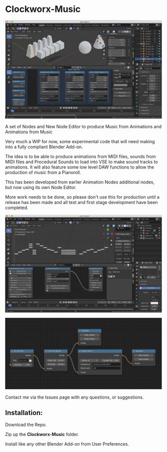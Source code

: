# Clockworx-Music

![Main Image 1](https://github.com/Clockmender/Clockworx-Music/blob/master/images/cm-3.png)

A set of Nodes and New Node Editor to produce Music from Animations and Animations from Music

Very much a WIP for now, some experimental code that will need making into a fully compliant Blender Add-on.

The idea is to be able to produce animations from MIDI files, sounds from MIDI files and Procedural Sounds to load into VSE to make sound tracks to animations. It will also feature some low level DAW functions to allow the production of music from a Pianoroll.

This has been developed from earlier Animation Nodes additional nodes, but now using its own Node Editor.

More work needs to be done, so please don't use this for production until a release has been made and all test and first stage development have been completed.

![Main Image 2](https://github.com/Clockmender/Clockworx-Music/blob/master/images/cm-1.png)

![Main Image 3](https://github.com/Clockmender/Clockworx-Music/blob/master/images/cm-2.png)

Contact me via the Issues page with any questions, or suggestions.

## Installation:

Download the Repo.

Zip up the **Clockworx-Music** folder.

Install like any other Blender Add-on from User Preferences.
